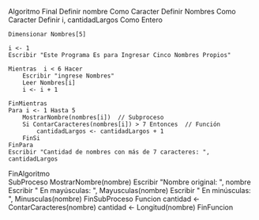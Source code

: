 Algoritmo Final 
	Definir nombre Como Caracter 
	Definir Nombres Como Caracter
	Definir i, cantidadLargos Como Entero
	
	Dimensionar Nombres[5]
	
	i <- 1
	Escribir "Este Programa Es para Ingresar Cinco Nombres Propios"

	Mientras  i < 6 Hacer
		Escribir "ingrese Nombres"
		Leer Nombres[i]
		i <- i + 1
	
	FinMientras
	Para i <- 1 Hasta 5
		MostrarNombre(nombres[i])  // Subproceso
		Si ContarCaracteres(nombres[i]) > 7 Entonces  // Función
			cantidadLargos <- cantidadLargos + 1
		FinSi
	FinPara	
	Escribir "Cantidad de nombres con más de 7 caracteres: ", cantidadLargos
FinAlgoritmo	
SubProceso MostrarNombre(nombre)
    Escribir "Nombre original: ", nombre
    Escribir "  En mayúsculas: ", Mayusculas(nombre)
    Escribir "  En minúsculas: ", Minusculas(nombre)
FinSubProceso
Funcion cantidad <- ContarCaracteres(nombre)
    cantidad <- Longitud(nombre)
FinFuncion

